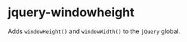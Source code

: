 jquery-windowheight
===================

Adds `windowHeight()` and `windowWidth()` to the `jQuery` global.
